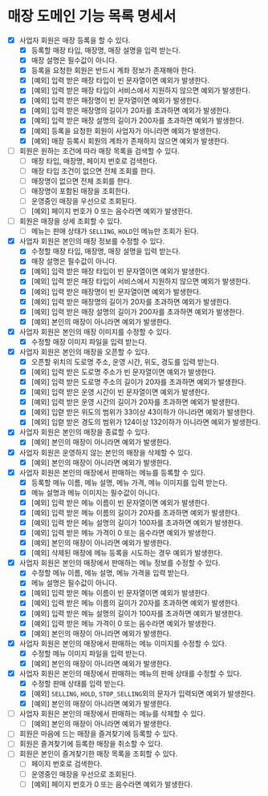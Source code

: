 # 매장 도메인 기능 목록 명세서

- [x] 사업자 회원은 매장 등록을 할 수 있다.
  - [x] 등록할 매장 타입, 매장명, 매장 설명을 입력 받는다.
  - [x] 매장 설명은 필수값이 아니다.
  - [x] 등록을 요청한 회원은 반드시 계좌 정보가 존재해야 한다.
  - [x] [예외] 입력 받은 매장 타입이 빈 문자열이면 예외가 발생한다.
  - [x] [예외] 입력 받은 매장 타입이 서비스에서 지원하지 않으면 예외가 발생한다.
  - [x] [예외] 입력 받은 매장명이 빈 문자열이면 예외가 발생한다.
  - [x] [예외] 입력 받은 매장명의 길이가 20자를 초과하면 예외가 발생한다.
  - [x] [예외] 입력 받은 매장 설명의 길이가 200자를 초과하면 예외가 발생한다.
  - [x] [예외] 등록을 요청한 회원이 사업자가 아니라면 예외가 발생한다.
  - [x] [예외] 매장 등록시 회원의 계좌가 존재하지 않으면 예외가 발생한다.
- [ ] 회원은 원하는 조건에 따라 매장 목록을 검색할 수 있다.
  - [ ] 매장 타입, 매장명, 페이지 번호로 검색한다.
  - [ ] 매장 타입 조건이 없으면 전체 조회를 한다.
  - [ ] 매장명이 없으면 전체 조회를 한다.
  - [ ] 매장명이 포함된 매장을 조회한다.
  - [ ] 운영중인 매장을 우선으로 조회된다.
  - [ ] [예외] 페이지 번호가 0 또는 음수라면 예외가 발생한다.
- [ ] 회원은 매장을 상세 조회할 수 있다.
  - [ ] 메뉴는 판매 상태가 `SELLING`, `HOLD`인 메뉴만 조회가 된다.
- [x] 사업자 회원은 본인의 매장 정보를 수정할 수 있다.
  - [x] 수정할 매장 타입, 매장명, 매장 설명을 입력 받는다.
  - [x] 매장 설명은 필수값이 아니다.
  - [x] [예외] 입력 받은 매장 타입이 빈 문자열이면 예외가 발생한다.
  - [x] [예외] 입력 받은 매장 타입이 서비스에서 지원하지 않으면 예외가 발생한다.
  - [x] [예외] 입력 받은 매장명이 빈 문자열이면 예외가 발생한다.
  - [x] [예외] 입력 받은 매장명의 길이가 20자를 초과하면 예외가 발생한다.
  - [x] [예외] 입력 받은 매장 설명의 길이가 200자를 초과하면 예외가 발생한다.
  - [x] [예외] 본인의 매장이 아니라면 예외가 발생한다.
- [x] 사업자 회원은 본인의 매장 이미지를 수정할 수 있다.
  - [x] 수정할 매장 이미지 파일을 입력 받는다.
- [x] 사업자 회원은 본인의 매장을 오픈할 수 있다.
  - [x] 오픈할 위치의 도로명 주소, 운영 시간, 위도, 경도를 입력 받는다.
  - [x] [예외] 입력 받은 도로명 주소가 빈 문자열이면 예외가 발생한다.
  - [x] [예외] 입력 받은 도로명 주소의 길이가 20자를 초과하면 예외가 발생한다.
  - [x] [예외] 입력 받은 운영 시간이 빈 문자열이면 예외가 발생한다.
  - [x] [예외] 입력 받은 운영 시간의 길이가 20자를 초과하면 예외가 발생한다.
  - [x] [예외] 입렫 받은 위도의 범위가 33이상 43이하가 아니라면 예외가 발생한다.
  - [x] [예외] 입렫 받은 경도의 범위가 124이상 132이하가 아니라면 예외가 발생한다.
- [x] 사업자 회원은 본인의 매장을 종료할 수 있다.
  - [x] [예외] 본인의 매장이 아니라면 예외가 발생한다. 
- [x] 사업자 회원은 운영하지 않는 본인의 매장을 삭제할 수 있다.
  - [x] [예외] 본인의 매장이 아니라면 예외가 발생한다.
- [x] 사업자 회원은 본인의 매장에서 판매하는 메뉴를 등록할 수 있다.
  - [x] 등록할 메뉴 이름, 메뉴 설명, 메뉴 가격, 메뉴 이미지를 입력 받는다.
  - [x] 메뉴 설명과 메뉴 이미지는 필수값이 아니다.
  - [x] [예외] 입력 받은 메뉴 이름이 빈 문자열이면 예외가 발생한다.
  - [x] [예외] 입력 받은 메뉴 이름의 길이가 20자를 초과하면 예외가 발생한다.
  - [x] [예외] 입력 받은 메뉴 설명의 길이가 100자를 초과하면 예외가 발생한다.
  - [x] [예외] 입력 받은 메뉴 가격이 0 또는 음수라면 예외가 발생한다.
  - [x] [예외] 본인의 매장이 아니라면 예외가 발생한다.
  - [x] [예외] 삭제된 매장에 메뉴 등록을 시도하는 경우 예외가 발생한다.
- [x] 사업자 회원은 본인의 매장에서 판매하는 메뉴 정보를 수정할 수 있다.
  - [x] 수정할 메뉴 이름, 메뉴 설명, 메뉴 가격을 입력 받는다.
  - [x] 메뉴 설명은 필수값이 아니다.
  - [x] [예외] 입력 받은 메뉴 이름이 빈 문자열이면 예외가 발생한다.
  - [x] [예외] 입력 받은 메뉴 이름의 길이가 20자를 초과하면 예외가 발생한다.
  - [x] [예외] 입력 받은 메뉴 설명의 길이가 100자를 초과하면 예외가 발생한다.
  - [x] [예외] 입력 받은 메뉴 가격이 0 또는 음수라면 예외가 발생한다.
  - [x] [예외] 본인의 매장이 아니라면 예외가 발생한다.
- [x] 사업자 회원은 본인의 매장에서 판매하는 메뉴 이미지를 수정할 수 있다.
  - [x] 수정할 메뉴 이미지 파일을 입력 받는다.
  - [x] [예외] 본인의 매장이 아니라면 예외가 발생한다.
- [x] 사업자 회원은 본인의 매장에서 판매하는 메뉴의 판매 상태를 수정할 수 있다.
  - [x] 수정할 판매 상태를 입력 받는다.
  - [x] [예외] `SELLING`, `HOLD`, `STOP_SELLING`외의 문자가 입력되면 예외가 발생한다.
  - [x] [예외] 본인의 매장이 아니라면 예외가 발생한다.
- [ ] 사업자 회원은 본인의 매장에서 판매하는 메뉴를 삭제할 수 있다.
  - [ ] [예외] 본인의 매장이 아니라면 예외가 발생한다.
- [ ] 회원은 마음에 드는 매장을 즐겨찾기에 등록할 수 있다.
- [ ] 회원은 즐겨찾기에 등록한 매장을 취소할 수 있다.
- [ ] 회원은 본인이 즐겨찾기한 매장 목록을 조회할 수 있다.
  - [ ] 페이지 번호로 검색한다.
  - [ ] 운영중인 매장을 우선으로 조회된다.
  - [ ] [예외] 페이지 번호가 0 또는 음수라면 예외가 발생한다.